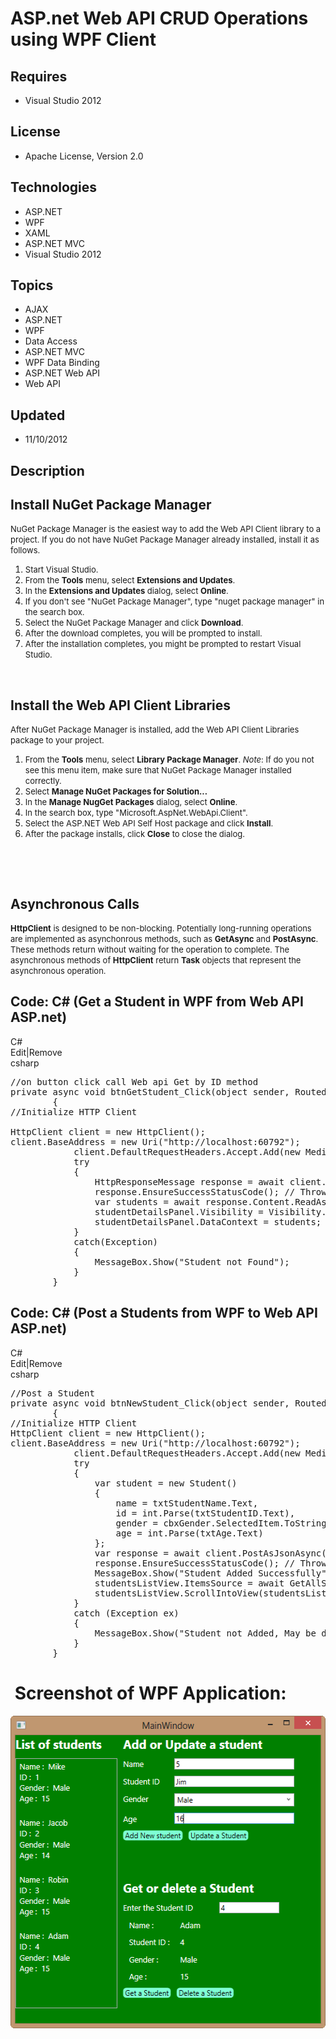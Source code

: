 # ASP.net Web API CRUD Operations using WPF Client
## Requires
- Visual Studio 2012
## License
- Apache License, Version 2.0
## Technologies
- ASP.NET
- WPF
- XAML
- ASP.NET MVC
- Visual Studio 2012
## Topics
- AJAX
- ASP.NET
- WPF
- Data Access
- ASP.NET MVC
- WPF Data Binding
- ASP.NET Web API
- Web API
## Updated
- 11/10/2012
## Description

<h2 id="InstallNuGet">Install NuGet Package Manager</h2>
<p><span style="font-size:small">NuGet Package Manager is the easiest way to add the Web API Client library to a project. If you do not have NuGet Package Manager already installed, install it as follows.</span></p>
<ol>
<li><span style="font-size:small">Start Visual Studio.</span> </li><li><span style="font-size:small">From the&nbsp;<strong>Tools</strong>&nbsp;menu, select&nbsp;<strong>Extensions and Updates</strong>.</span>
</li><li><span style="font-size:small">In the&nbsp;<strong>Extensions and Updates</strong>&nbsp;dialog, select&nbsp;<strong>Online</strong>.</span>
</li><li><span style="font-size:small">If you don't see &quot;NuGet Package Manager&quot;, type &quot;nuget package manager&quot; in the search box.</span>
</li><li><span style="font-size:small">Select the NuGet Package Manager and click&nbsp;<strong>Download</strong>.</span>
</li><li><span style="font-size:small">After the download completes, you will be prompted to install.</span>
</li><li><span style="font-size:small">After the installation completes, you might be prompted to restart Visual Studio.</span>
</li></ol>
<p><img src="http://i3.asp.net/media/3202344/webapi_selfhost03.png?cdn_id=2012-10-31-001" alt=""></p>
<h2 id="InstallClientLib">Install the Web API Client Libraries</h2>
<p><span style="font-size:small">After NuGet Package Manager is installed, add the Web API Client Libraries package to your project.</span></p>
<ol>
<li><span style="font-size:small">From the&nbsp;<strong>Tools</strong>&nbsp;menu, select&nbsp;<strong>Library Package Manager</strong>.&nbsp;<em>Note</em>: If do you not see this menu item, make sure that NuGet Package Manager installed correctly.</span>
</li><li><span style="font-size:small">Select&nbsp;<strong>Manage NuGet Packages for Solution...</strong></span>
</li><li><span style="font-size:small">In the&nbsp;<strong>Manage NugGet Packages</strong>&nbsp;dialog, select&nbsp;<strong>Online</strong>.</span>
</li><li><span style="font-size:small">In the search box, type &quot;Microsoft.AspNet.WebApi.Client&quot;.</span>
</li><li><span style="font-size:small">Select the ASP.NET Web API Self Host package and click&nbsp;<strong>Install</strong>.</span>
</li><li><span style="font-size:small">After the package installs, click&nbsp;<strong>Close</strong>&nbsp;to close the dialog.</span>
</li></ol>
<p><img src="http://i3.asp.net/media/3699427/httpclient09.png?cdn_id=2012-10-31-001" alt=""></p>
<p><em>&nbsp;&nbsp;</em></p>
<h2>Asynchronous Calls</h2>
<p><span style="font-size:small"><strong>HttpClient</strong>&nbsp;is designed to be non-blocking. Potentially long-running operations are implemented as asynchonrous methods, such as&nbsp;<strong>GetAsync</strong>&nbsp;and&nbsp;<strong>PostAsync</strong>. These
 methods return without waiting for the operation to complete.&nbsp;The asynchronous methods of&nbsp;<strong>HttpClient</strong>&nbsp;return&nbsp;<strong>Task</strong>&nbsp;objects that represent the asynchronous operation.</span></p>
<h2>Code: C# (Get a Student in WPF from Web API ASP.net)</h2>
<p></p>
<div class="scriptcode">
<div class="pluginEditHolder" pluginCommand="mceScriptCode">
<div class="title"><span>C#</span></div>
<div class="pluginLinkHolder"><span class="pluginEditHolderLink">Edit</span>|<span class="pluginRemoveHolderLink">Remove</span></div>
<span class="hidden">csharp</span>

<div class="preview">
<pre class="csharp"><span class="cs__com">//on&nbsp;button&nbsp;click&nbsp;call&nbsp;Web&nbsp;api&nbsp;Get&nbsp;by&nbsp;ID&nbsp;method</span>&nbsp;
<span class="cs__keyword">private</span>&nbsp;async&nbsp;<span class="cs__keyword">void</span>&nbsp;btnGetStudent_Click(<span class="cs__keyword">object</span>&nbsp;sender,&nbsp;RoutedEventArgs&nbsp;e)&nbsp;
&nbsp;&nbsp;&nbsp;&nbsp;&nbsp;&nbsp;&nbsp;&nbsp;{&nbsp;
<span class="cs__com">//Initialize&nbsp;HTTP&nbsp;Client</span>&nbsp;
&nbsp;
HttpClient&nbsp;client&nbsp;=&nbsp;<span class="cs__keyword">new</span>&nbsp;HttpClient();&nbsp;
client.BaseAddress&nbsp;=&nbsp;<span class="cs__keyword">new</span>&nbsp;Uri(<span class="cs__string">&quot;http://localhost:60792&quot;</span>);&nbsp;
&nbsp;&nbsp;&nbsp;&nbsp;&nbsp;&nbsp;&nbsp;&nbsp;&nbsp;&nbsp;&nbsp;&nbsp;client.DefaultRequestHeaders.Accept.Add(<span class="cs__keyword">new</span>&nbsp;MediaTypeWithQualityHeaderValue(<span class="cs__string">&quot;application/json&quot;</span>));&nbsp;
&nbsp;&nbsp;&nbsp;&nbsp;&nbsp;&nbsp;&nbsp;&nbsp;&nbsp;&nbsp;&nbsp;&nbsp;<span class="cs__keyword">try</span>&nbsp;
&nbsp;&nbsp;&nbsp;&nbsp;&nbsp;&nbsp;&nbsp;&nbsp;&nbsp;&nbsp;&nbsp;&nbsp;{&nbsp;
&nbsp;&nbsp;&nbsp;&nbsp;&nbsp;&nbsp;&nbsp;&nbsp;&nbsp;&nbsp;&nbsp;&nbsp;&nbsp;&nbsp;&nbsp;&nbsp;HttpResponseMessage&nbsp;response&nbsp;=&nbsp;await&nbsp;client.GetAsync(<span class="cs__string">&quot;/api/student/&quot;</span>&nbsp;&#43;&nbsp;txtID.Text);&nbsp;
&nbsp;&nbsp;&nbsp;&nbsp;&nbsp;&nbsp;&nbsp;&nbsp;&nbsp;&nbsp;&nbsp;&nbsp;&nbsp;&nbsp;&nbsp;&nbsp;response.EnsureSuccessStatusCode();&nbsp;<span class="cs__com">//&nbsp;Throw&nbsp;on&nbsp;error&nbsp;code.</span>&nbsp;
&nbsp;&nbsp;&nbsp;&nbsp;&nbsp;&nbsp;&nbsp;&nbsp;&nbsp;&nbsp;&nbsp;&nbsp;&nbsp;&nbsp;&nbsp;&nbsp;var&nbsp;students&nbsp;=&nbsp;await&nbsp;response.Content.ReadAsAsync&lt;Student&gt;();&nbsp;
&nbsp;&nbsp;&nbsp;&nbsp;&nbsp;&nbsp;&nbsp;&nbsp;&nbsp;&nbsp;&nbsp;&nbsp;&nbsp;&nbsp;&nbsp;&nbsp;studentDetailsPanel.Visibility&nbsp;=&nbsp;Visibility.Visible;&nbsp;
&nbsp;&nbsp;&nbsp;&nbsp;&nbsp;&nbsp;&nbsp;&nbsp;&nbsp;&nbsp;&nbsp;&nbsp;&nbsp;&nbsp;&nbsp;&nbsp;studentDetailsPanel.DataContext&nbsp;=&nbsp;students;&nbsp;
&nbsp;&nbsp;&nbsp;&nbsp;&nbsp;&nbsp;&nbsp;&nbsp;&nbsp;&nbsp;&nbsp;&nbsp;}&nbsp;
&nbsp;&nbsp;&nbsp;&nbsp;&nbsp;&nbsp;&nbsp;&nbsp;&nbsp;&nbsp;&nbsp;&nbsp;<span class="cs__keyword">catch</span>(Exception)&nbsp;
&nbsp;&nbsp;&nbsp;&nbsp;&nbsp;&nbsp;&nbsp;&nbsp;&nbsp;&nbsp;&nbsp;&nbsp;{&nbsp;
&nbsp;&nbsp;&nbsp;&nbsp;&nbsp;&nbsp;&nbsp;&nbsp;&nbsp;&nbsp;&nbsp;&nbsp;&nbsp;&nbsp;&nbsp;&nbsp;MessageBox.Show(<span class="cs__string">&quot;Student&nbsp;not&nbsp;Found&quot;</span>);&nbsp;
&nbsp;&nbsp;&nbsp;&nbsp;&nbsp;&nbsp;&nbsp;&nbsp;&nbsp;&nbsp;&nbsp;&nbsp;}&nbsp;
&nbsp;&nbsp;&nbsp;&nbsp;&nbsp;&nbsp;&nbsp;&nbsp;}</pre>
</div>
</div>
</div>
<p></p>
<h2>Code: C# (Post a Students from WPF to Web API ASP.net)</h2>
<p></p>
<div class="scriptcode">
<div class="pluginEditHolder" pluginCommand="mceScriptCode">
<div class="title"><span>C#</span></div>
<div class="pluginLinkHolder"><span class="pluginEditHolderLink">Edit</span>|<span class="pluginRemoveHolderLink">Remove</span></div>
<span class="hidden">csharp</span>

<div class="preview">
<pre class="csharp"><span class="cs__com">//Post&nbsp;a&nbsp;Student</span>&nbsp;
<span class="cs__keyword">private</span>&nbsp;async&nbsp;<span class="cs__keyword">void</span>&nbsp;btnNewStudent_Click(<span class="cs__keyword">object</span>&nbsp;sender,&nbsp;RoutedEventArgs&nbsp;e)&nbsp;
&nbsp;&nbsp;&nbsp;&nbsp;&nbsp;&nbsp;&nbsp;&nbsp;{&nbsp;
<span class="cs__com">//Initialize&nbsp;HTTP&nbsp;Client</span>&nbsp;
HttpClient&nbsp;client&nbsp;=&nbsp;<span class="cs__keyword">new</span>&nbsp;HttpClient();&nbsp;
client.BaseAddress&nbsp;=&nbsp;<span class="cs__keyword">new</span>&nbsp;Uri(<span class="cs__string">&quot;http://localhost:60792&quot;</span>);&nbsp;
&nbsp;&nbsp;&nbsp;&nbsp;&nbsp;&nbsp;&nbsp;&nbsp;&nbsp;&nbsp;&nbsp;&nbsp;client.DefaultRequestHeaders.Accept.Add(<span class="cs__keyword">new</span>&nbsp;MediaTypeWithQualityHeaderValue(<span class="cs__string">&quot;application/json&quot;</span>));&nbsp;
&nbsp;&nbsp;&nbsp;&nbsp;&nbsp;&nbsp;&nbsp;&nbsp;&nbsp;&nbsp;&nbsp;&nbsp;<span class="cs__keyword">try</span>&nbsp;
&nbsp;&nbsp;&nbsp;&nbsp;&nbsp;&nbsp;&nbsp;&nbsp;&nbsp;&nbsp;&nbsp;&nbsp;{&nbsp;
&nbsp;&nbsp;&nbsp;&nbsp;&nbsp;&nbsp;&nbsp;&nbsp;&nbsp;&nbsp;&nbsp;&nbsp;&nbsp;&nbsp;&nbsp;&nbsp;var&nbsp;student&nbsp;=&nbsp;<span class="cs__keyword">new</span>&nbsp;Student()&nbsp;
&nbsp;&nbsp;&nbsp;&nbsp;&nbsp;&nbsp;&nbsp;&nbsp;&nbsp;&nbsp;&nbsp;&nbsp;&nbsp;&nbsp;&nbsp;&nbsp;{&nbsp;
&nbsp;&nbsp;&nbsp;&nbsp;&nbsp;&nbsp;&nbsp;&nbsp;&nbsp;&nbsp;&nbsp;&nbsp;&nbsp;&nbsp;&nbsp;&nbsp;&nbsp;&nbsp;&nbsp;&nbsp;name&nbsp;=&nbsp;txtStudentName.Text,&nbsp;
&nbsp;&nbsp;&nbsp;&nbsp;&nbsp;&nbsp;&nbsp;&nbsp;&nbsp;&nbsp;&nbsp;&nbsp;&nbsp;&nbsp;&nbsp;&nbsp;&nbsp;&nbsp;&nbsp;&nbsp;id&nbsp;=&nbsp;<span class="cs__keyword">int</span>.Parse(txtStudentID.Text),&nbsp;
&nbsp;&nbsp;&nbsp;&nbsp;&nbsp;&nbsp;&nbsp;&nbsp;&nbsp;&nbsp;&nbsp;&nbsp;&nbsp;&nbsp;&nbsp;&nbsp;&nbsp;&nbsp;&nbsp;&nbsp;gender&nbsp;=&nbsp;cbxGender.SelectedItem.ToString(),&nbsp;
&nbsp;&nbsp;&nbsp;&nbsp;&nbsp;&nbsp;&nbsp;&nbsp;&nbsp;&nbsp;&nbsp;&nbsp;&nbsp;&nbsp;&nbsp;&nbsp;&nbsp;&nbsp;&nbsp;&nbsp;age&nbsp;=&nbsp;<span class="cs__keyword">int</span>.Parse(txtAge.Text)&nbsp;
&nbsp;&nbsp;&nbsp;&nbsp;&nbsp;&nbsp;&nbsp;&nbsp;&nbsp;&nbsp;&nbsp;&nbsp;&nbsp;&nbsp;&nbsp;&nbsp;};&nbsp;
&nbsp;&nbsp;&nbsp;&nbsp;&nbsp;&nbsp;&nbsp;&nbsp;&nbsp;&nbsp;&nbsp;&nbsp;&nbsp;&nbsp;&nbsp;&nbsp;var&nbsp;response&nbsp;=&nbsp;await&nbsp;client.PostAsJsonAsync(<span class="cs__string">&quot;/api/student/&quot;</span>,&nbsp;student);&nbsp;
&nbsp;&nbsp;&nbsp;&nbsp;&nbsp;&nbsp;&nbsp;&nbsp;&nbsp;&nbsp;&nbsp;&nbsp;&nbsp;&nbsp;&nbsp;&nbsp;response.EnsureSuccessStatusCode();&nbsp;<span class="cs__com">//&nbsp;Throw&nbsp;on&nbsp;error&nbsp;code.</span>&nbsp;
&nbsp;&nbsp;&nbsp;&nbsp;&nbsp;&nbsp;&nbsp;&nbsp;&nbsp;&nbsp;&nbsp;&nbsp;&nbsp;&nbsp;&nbsp;&nbsp;MessageBox.Show(<span class="cs__string">&quot;Student&nbsp;Added&nbsp;Successfully&quot;</span>,&nbsp;<span class="cs__string">&quot;Result&quot;</span>,&nbsp;MessageBoxButton.OK,&nbsp;MessageBoxImage.Information);&nbsp;
&nbsp;&nbsp;&nbsp;&nbsp;&nbsp;&nbsp;&nbsp;&nbsp;&nbsp;&nbsp;&nbsp;&nbsp;&nbsp;&nbsp;&nbsp;&nbsp;studentsListView.ItemsSource&nbsp;=&nbsp;await&nbsp;GetAllStudents();&nbsp;
&nbsp;&nbsp;&nbsp;&nbsp;&nbsp;&nbsp;&nbsp;&nbsp;&nbsp;&nbsp;&nbsp;&nbsp;&nbsp;&nbsp;&nbsp;&nbsp;studentsListView.ScrollIntoView(studentsListView.ItemContainerGenerator.Items[studentsListView.Items.Count&nbsp;-&nbsp;<span class="cs__number">1</span>]);&nbsp;
&nbsp;&nbsp;&nbsp;&nbsp;&nbsp;&nbsp;&nbsp;&nbsp;&nbsp;&nbsp;&nbsp;&nbsp;}&nbsp;
&nbsp;&nbsp;&nbsp;&nbsp;&nbsp;&nbsp;&nbsp;&nbsp;&nbsp;&nbsp;&nbsp;&nbsp;<span class="cs__keyword">catch</span>&nbsp;(Exception&nbsp;ex)&nbsp;
&nbsp;&nbsp;&nbsp;&nbsp;&nbsp;&nbsp;&nbsp;&nbsp;&nbsp;&nbsp;&nbsp;&nbsp;{&nbsp;
&nbsp;&nbsp;&nbsp;&nbsp;&nbsp;&nbsp;&nbsp;&nbsp;&nbsp;&nbsp;&nbsp;&nbsp;&nbsp;&nbsp;&nbsp;&nbsp;MessageBox.Show(<span class="cs__string">&quot;Student&nbsp;not&nbsp;Added,&nbsp;May&nbsp;be&nbsp;due&nbsp;to&nbsp;Duplicate&nbsp;ID&quot;</span>);&nbsp;
&nbsp;&nbsp;&nbsp;&nbsp;&nbsp;&nbsp;&nbsp;&nbsp;&nbsp;&nbsp;&nbsp;&nbsp;}&nbsp;
&nbsp;&nbsp;&nbsp;&nbsp;&nbsp;&nbsp;&nbsp;&nbsp;}</pre>
</div>
</div>
</div>
<h1 class="endscriptcode">&nbsp;Screenshot of WPF Application:</h1>
<div class="endscriptcode"></div>
<div class="endscriptcode"><img id="70423" src="70423-output.png" alt="" width="525" height="500"></div>
<p></p>
<p>&nbsp;</p>
<p>&nbsp;</p>
